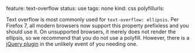 feature: text-overflow
status: use
tags: none 
kind: css
polyfillurls:

Text overflow is most commonly used for `text-overflow: ellipsis`. Per Firefox 7, all modern browsers now support this property prefixless and you should use it. On unsupported browsers, it merely does not render the ellipsis, so we recommend that you do not use a polyfill. However, there is a [jQuery plugin](http://www.bramstein.com/projects/text-overflow/) in the unlikely event of you needing one. 
